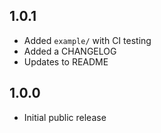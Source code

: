 ## 1.0.1

- Added `example/` with CI testing
- Added a CHANGELOG
- Updates to README

## 1.0.0

- Initial public release
